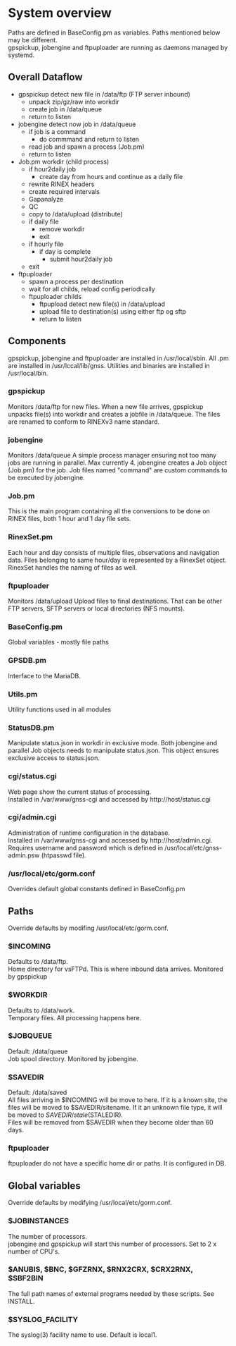 # System overview

Paths are defined in BaseConfig.pm as variables. Paths mentioned below
may be different.<br/>
gpspickup, jobengine and ftpuploader are running as daemons managed by systemd.

## Overall Dataflow
- gpspickup detect new file in /data/ftp (FTP server inbound)
  - unpack zip/gz/raw into workdir
  - create job in /data/queue
  - return to listen
- jobengine detect now job in /data/queue
  - if job is a command
    - do commmand and return to listen
  - read job and spawn a process (Job.pm)
  - return to listen
- Job.pm workdir (child process)
  - if hour2daily job
    - create day from hours and continue as a daily file
  - rewrite RINEX headers
  - create required intervals
  - Gapanalyze
  - QC
  - copy to /data/upload (distribute)
  - if daily file
    - remove workdir
    - exit
  - if hourly file
    - if day is complete
      - submit hour2daily job
  - exit
- ftpuploader
  - spawn a process per destination
  - wait for all childs, reload config periodically
  - ftpuploader childs
    - ftpupload detect new file(s) in /data/upload
    - upload file to destination(s) using either ftp og sftp
    - return to listen

## Components
gpspickup, jobengine and ftpuploader are installed in /usr/local/sbin.
All .pm are installed in /usr/lccal/lib/gnss.
Utilities and binaries are installed in /usr/local/bin.

### gpspickup
  Monitors /data/ftp for new files.
  When a new file arrives, gpspickup unpacks file(s) into workdir
  and creates a jobfile in /data/queue. The files are renamed
  to conform to RINEXv3 name standard.

### jobengine
  Monitors /data/queue
  A simple process manager ensuring not too many jobs are running in parallel. Max currently 4.
  jobengine creates a Job object (Job.pm) for the job.
  Job files named "command" are custom commands to be executed by jobengine.

### Job.pm
  This is the main program containing all the conversions to be done
  on RINEX files, both 1 hour and 1 day file sets.

### RinexSet.pm
  Each hour and day consists of multiple files, observations and navigation data.
  Files belonging to same hour/day is represented by a RinexSet object.
  RinexSet handles the naming of files as well.

### ftpuploader
  Monitors /data/upload
  Upload files to final destinations. That can be other FTP servers, SFTP servers
  or local directories (NFS mounts).

### BaseConfig.pm
  Global variables - mostly file paths

### GPSDB.pm
  Interface to the MariaDB.

### Utils.pm
  Utility functions used in all modules

### StatusDB.pm
  Manipulate status.json in workdir in exclusive mode.
  Both jobengine and parallel Job objects needs to manipulate status.json. This object
  ensures exclusive access to status.json.

### cgi/status.cgi
  Web page show the current status of processing.<br/>
  Installed in /var/www/gnss-cgi and accessed by http://host/status.cgi

### cgi/admin.cgi
  Administration of runtime configuration in the database.<br/>
  Installed in /var/www/gnss-cgi and accessed by http://host/admin.cgi.<br/>
  Requires username and password which is defined in /usr/local/etc/gnss-admin.psw (htpasswd file).

### /usr/local/etc/gorm.conf
  Overrides default global constants defined in BaseConfig.pm

## Paths
Override defaults by modifing /usr/local/etc/gorm.conf.

### $INCOMING
  Defaults to /data/ftp.<br/>
  Home directory for vsFTPd. This is where inbound data arrives. Monitored by gpspickup

### $WORKDIR
  Defaults to /data/work.<br/>
  Temporary files. All processing happens here.

### $JOBQUEUE
  Default: /data/queue<br/>
  Job spool directory. Monitored by jobengine.

### $SAVEDIR
  Default: /data/saved<br/>
  All files arriving in $INCOMING will be move to here. If it is a known site,
  the files will be moved to $SAVEDIR/sitename. If it an unknown file type,
  it will be moved to $SAVEDIR/stale ($STALEDIR).<br/>
  Files will be removed from $SAVEDIR when they become older than 60 days.

### ftpuploader
  ftpuploader do not have a specific home dir or paths. It is configured in DB.

## Global variables
Override defaults by modifying /usr/local/etc/gorm.conf.

### $JOBINSTANCES
  The number of processors.<br/>
  jobengine and gpspickup will start this number of processors. Set to 2 x number of CPU's.

### $ANUBIS, $BNC, $GFZRNX, $RNX2CRX, $CRX2RNX, $SBF2BIN
  The full path names of external programs needed by these scripts. See INSTALL.

### $SYSLOG_FACILITY
  The syslog(3) facility name to use. Default is local1.
